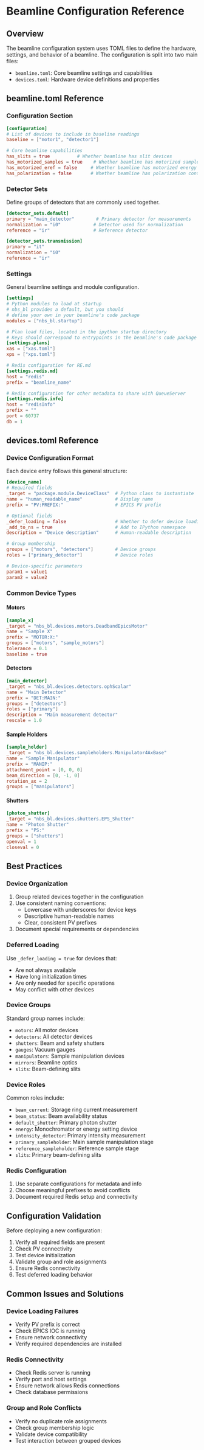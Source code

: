 # Beamline Configuration Reference

## Overview
The beamline configuration system uses TOML files to define the hardware, settings, and behavior of a beamline. The configuration is split into two main files:
- `beamline.toml`: Core beamline settings and capabilities
- `devices.toml`: Hardware device definitions and properties

## beamline.toml Reference

### Configuration Section
```toml
[configuration]
# List of devices to include in baseline readings
baseline = ["motor1", "detector1"]

# Core beamline capabilities
has_slits = true          # Whether beamline has slit devices
has_motorized_samples = true    # Whether beamline has motorized sample stages
has_motorized_eref = false     # Whether beamline has motorized energy reference
has_polarization = false       # Whether beamline has polarization control
```

### Detector Sets
Define groups of detectors that are commonly used together.
```toml
[detector_sets.default]
primary = "main_detector"        # Primary detector for measurements
normalization = "i0"            # Detector used for normalization
reference = "ir"                # Reference detector

[detector_sets.transmission]
primary = "it"
normalization = "i0"
reference = "ir"
```

### Settings
General beamline settings and module configuration.
```toml
[settings]
# Python modules to load at startup
# nbs_bl provides a default, but you should
# define your own in your beamline's code package
modules = ["nbs_bl.startup"]

# Plan load files, located in the ipython startup directory
# Keys should correspond to entrypoints in the beamline's code package
[settings.plans]
xas = ["xas.toml"]
xps = ["xps.toml"]

# Redis configuration for RE.md
[settings.redis.md]
host = "redis"
prefix = "beamline_name"

# Redis configuration for other metadata to share with QueueServer
[settings.redis.info]
host = "redisInfo"
prefix = ""
port = 60737
db = 1
```

## devices.toml Reference

### Device Configuration Format
Each device entry follows this general structure:
```toml
[device_name]
# Required fields
_target = "package.module.DeviceClass"  # Python class to instantiate
name = "human_readable_name"            # Display name
prefix = "PV:PREFIX:"                   # EPICS PV prefix

# Optional fields
_defer_loading = false                  # Whether to defer device loading
_add_to_ns = true                       # Add to IPython namespace
description = "Device description"      # Human-readable description

# Group membership
groups = ["motors", "detectors"]        # Device groups
roles = ["primary_detector"]            # Device roles

# Device-specific parameters
param1 = value1
param2 = value2
```

### Common Device Types

#### Motors
```toml
[sample_x]
_target = "nbs_bl.devices.motors.DeadbandEpicsMotor"
name = "Sample X"
prefix = "MOTOR:X:"
groups = ["motors", "sample_motors"]
tolerance = 0.1
baseline = true
```

#### Detectors
```toml
[main_detector]
_target = "nbs_bl.devices.detectors.ophScalar"
name = "Main Detector"
prefix = "DET:MAIN:"
groups = ["detectors"]
roles = ["primary"]
description = "Main measurement detector"
rescale = 1.0
```

#### Sample Holders
```toml
[sample_holder]
_target = "nbs_bl.devices.sampleholders.Manipulator4AxBase"
name = "Sample Manipulator"
prefix = "MANIP:"
attachment_point = [0, 0, 0]
beam_direction = [0, -1, 0]
rotation_ax = 2
groups = ["manipulators"]
```

#### Shutters
```toml
[photon_shutter]
_target = "nbs_bl.devices.shutters.EPS_Shutter"
name = "Photon Shutter"
prefix = "PS:"
groups = ["shutters"]
openval = 1
closeval = 0
```

## Best Practices

### Device Organization
1. Group related devices together in the configuration
2. Use consistent naming conventions:
   - Lowercase with underscores for device keys
   - Descriptive human-readable names
   - Clear, consistent PV prefixes
3. Document special requirements or dependencies

### Deferred Loading
Use `_defer_loading = true` for devices that:
- Are not always available
- Have long initialization times
- Are only needed for specific operations
- May conflict with other devices

### Device Groups
Standard group names include:
- `motors`: All motor devices
- `detectors`: All detector devices
- `shutters`: Beam and safety shutters
- `gauges`: Vacuum gauges
- `manipulators`: Sample manipulation devices
- `mirrors`: Beamline optics
- `slits`: Beam-defining slits

### Device Roles
Common roles include:
- `beam_current`: Storage ring current measurement
- `beam_status`: Beam availability status
- `default_shutter`: Primary photon shutter
- `energy`: Monochromator or energy setting device
- `intensity_detector`: Primary intensity measurement
- `primary_sampleholder`: Main sample manipulation stage
- `reference_sampleholder`: Reference sample stage
- `slits`: Primary beam-defining slits

### Redis Configuration
1. Use separate configurations for metadata and info
2. Choose meaningful prefixes to avoid conflicts
3. Document required Redis setup and connectivity

## Configuration Validation
Before deploying a new configuration:
1. Verify all required fields are present
2. Check PV connectivity
3. Test device initialization
4. Validate group and role assignments
5. Ensure Redis connectivity
6. Test deferred loading behavior

## Common Issues and Solutions

### Device Loading Failures
- Verify PV prefix is correct
- Check EPICS IOC is running
- Ensure network connectivity
- Verify required dependencies are installed

### Redis Connectivity
- Check Redis server is running
- Verify port and host settings
- Ensure network allows Redis connections
- Check database permissions

### Group and Role Conflicts
- Verify no duplicate role assignments
- Check group membership logic
- Validate device compatibility
- Test interaction between grouped devices
``` 